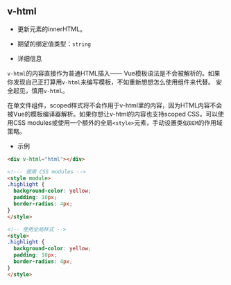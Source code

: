 ## v-html
* 更新元素的innerHTML。

* 期望的绑定值类型：`string`

* 详细信息

`v-html`的内容直接作为普通HTML插入—— Vue模板语法是不会被解析的。如果你发现自己正打算用`v-html`来编写模板，不如重新想想怎么使用组件来代替。
安全起见，慎用`v-html`。

在单文件组件，scoped样式将不会作用于v-html里的内容，因为HTML内容不会被Vue的模板编译器解析。如果你想让v-html的内容也支持scoped CSS，可以使用CSS modules或使用一个额外的全局`<style>`元素，手动设置类似`BEM`的作用域策略。

* 示例

```html
<div v-html="html"></div>

<!--- 使用 CSS modules -->
<style module>
.highlight {
  background-color: yellow;
  padding: 10px;
  border-radius: 4px;
}
</style>

<!-- 使用全局样式 -->
<style>
.highlight {
  background-color: yellow;
  padding: 10px;
  border-radius: 4px;
}
</style>
```